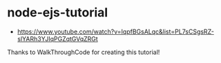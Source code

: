 # node-ejs-tutorial

- https://www.youtube.com/watch?v=IqpfBGsALqc&list=PL7sCSgsRZ-slYARh3YJIqPGZqtGVqZRGt

Thanks to WalkThroughCode for creating this tutorial!
